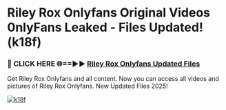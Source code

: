 # Riley Rox Onlyfans Original Videos 0nlyFans Leaked - Files Updated! (k18f)

<h3>🔴 CLICK HERE 🌐==►► <a href="https://tinyurl.com/brd5kh86" rel="nofollow">Riley Rox Onlyfans Updated Files</a></h3>

Get Riley Rox Onlyfans and all content. Now you can access all videos and pictures of Riley Rox Onlyfans. New Updated Files 2025!

[![k18f](https://i.imgur.com/K7sEzmb.gif)](https://tinyurl.com/brd5kh86)
